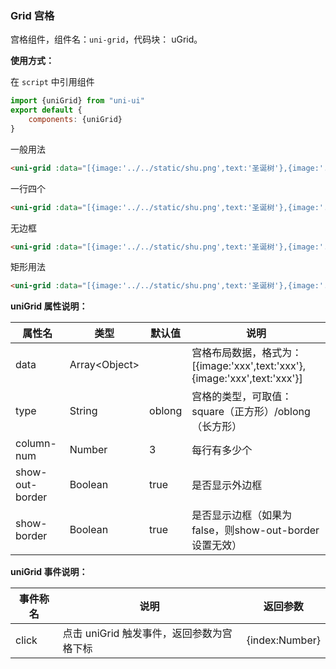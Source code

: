 ### Grid 宫格

宫格组件，组件名：``uni-grid``，代码块： uGrid。

**使用方式：**

在 ``script`` 中引用组件 

```javascript
import {uniGrid} from "uni-ui"
export default {
    components: {uniGrid}
}
```

一般用法

```html
<uni-grid :data="[{image:'../../static/shu.png',text:'圣诞树'},{image:'../../static/lindang.png',text:'铃铛'},{image:'../../static/laoren.png',text:'圣诞老人'},{image:'../../static/liwu.png',text:'礼物'},{image:'../../static/maozi.png',text:'帽子'},{image:'../../static/shoutao.png',text:'手套'},{image:'../../static/xueqiao.png',text:'雪橇'},{image:'../../static/xunlu.png',text:'迷路'},{image:'../../static/xuehua.png',text:'雪花'}]"></uni-grid>
```

一行四个

```html
<uni-grid :data="[{image:'../../static/shu.png',text:'圣诞树'},{image:'../../static/lindang.png',text:'铃铛'},{image:'../../static/laoren.png',text:'圣诞老人'},{image:'../../static/liwu.png',text:'礼物'},{image:'../../static/maozi.png',text:'帽子'},{image:'../../static/shoutao.png',text:'手套'},{image:'../../static/xueqiao.png',text:'雪橇'},{image:'../../static/xunlu.png',text:'迷路'}]" column-num="4"></uni-grid>
```

无边框

```html
<uni-grid :data="[{image:'../../static/shu.png',text:'圣诞树'},{image:'../../static/lindang.png',text:'铃铛'},{image:'../../static/laoren.png',text:'圣诞老人'},{image:'../../static/liwu.png',text:'礼物'},{image:'../../static/maozi.png',text:'帽子'},{image:'../../static/shoutao.png',text:'手套'}]" show-border="false"></uni-grid>
```

矩形用法

```html
<uni-grid :data="[{image:'../../static/shu.png',text:'圣诞树'},{image:'../../static/lindang.png',text:'铃铛'},{image:'../../static/laoren.png',text:'圣诞老人'},{image:'../../static/liwu.png',text:'礼物'},{image:'../../static/maozi.png',text:'帽子'},{image:'../../static/shoutao.png',text:'手套'}]" type="rect"></uni-grid>
```




**uniGrid 属性说明：**

|属性名|类型|默认值	|说明|
|---|----|---|---|
|data|Array&lt;Object&gt;||宫格布局数据，格式为：[{image:'xxx',text:'xxx'},{image:'xxx',text:'xxx'}]|
|type|String|oblong|宫格的类型，可取值：square（正方形）/oblong（长方形）|
|column-num|Number|3|每行有多少个|
|show-out-border|Boolean|true|是否显示外边框|
|show-border|Boolean|true|是否显示边框（如果为false，则show-out-border设置无效）|

**uniGrid 事件说明：**

|事件称名|说明|返回参数|
|---|----|---|
|click|点击 uniGrid 触发事件，返回参数为宫格下标|{index:Number}|